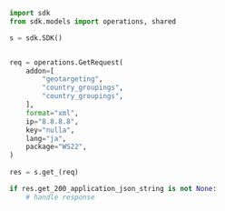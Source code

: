 <!-- Start SDK Example Usage -->
```python
import sdk
from sdk.models import operations, shared

s = sdk.SDK()


req = operations.GetRequest(
    addon=[
        "geotargeting",
        "country_groupings",
        "country_groupings",
    ],
    format="xml",
    ip="8.8.8.8",
    key="nulla",
    lang="ja",
    package="WS22",
)
    
res = s.get_(req)

if res.get_200_application_json_string is not None:
    # handle response
```
<!-- End SDK Example Usage -->